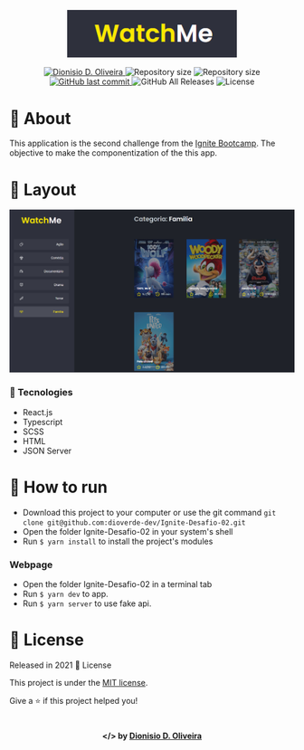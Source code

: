 <p align="center">
  <img src="./.github/logo.png" alt="Image of the ignite-desafio-02 application" width="300px">
</p>

<p align="center">	
  <a href="https://www.linkedin.com/in/dionisiodoliveira/">
      <img alt="Dionisio D. Oliveira" src="https://img.shields.io/badge/-Dionisio D. Oliveira-273FAD?style=flat&logo=Linkedin&logoColor=white" />
  </a>
  <img alt="Repository size" src="https://img.shields.io/github/repo-size/dioverde-dev/Ignite-Desafio-02?color=273FAD">
  <img alt="Repository size" src="https://img.shields.io/github/languages/code-size/dioverde-dev/Ignite-Desafio-02?color=273FAD">
  <a href="https://github.com/dioverde-dev/Ignite-Desafio-02/commits/master">
    <img alt="GitHub last commit" src="https://img.shields.io/github/last-commit/dioverde-dev/Ignite-Desafio-02?color=273FAD">
  </a> 
  <img alt="GitHub All Releases" src="https://img.shields.io/github/downloads/dioverde-dev/Ignite-Desafio-02/total?logo=GitHub&style=flat&color=273FAD">
  <img alt="License" src="https://img.shields.io/badge/license-MIT-273FAD">
</p>

# 📖 About

This application is the second challenge from the [Ignite Bootcamp](https://rocketseat.com.br/ignite). The objective to make the componentization of the this app.

# 📐 Layout

<div align="center">
  <p align="center">
    <img src="./.github/main.png" width="700px" alt="Home page">
  </p>
</div>

### 🚀 Tecnologies

- React.js
- Typescript
- SCSS
- HTML
- JSON Server

# 🔧 How to run

- Download this project to your computer or use the git command `git clone git@github.com:dioverde-dev/Ignite-Desafio-02.git`
- Open the folder Ignite-Desafio-02 in your system's shell
- Run `$ yarn install` to install the project's modules

### Webpage

- Open the folder Ignite-Desafio-02 in a terminal tab
- Run `$ yarn dev` to app.
- Run `$ yarn server` to use fake api.


# :closed_book: License

Released in 2021 :closed_book: License

This project is under the [MIT license](./LICENSE).

Give a ⭐️ if this project helped you!

#

<p align="center">
   <b> &#60;/&#62; by <a href="https://www.linkedin.com/in/dionisiodoliveira/">Dionisio D. Oliveira</a></b>
</p>
